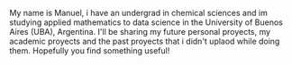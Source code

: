 My name is Manuel, i have an undergrad in chemical sciences and im studying applied mathematics to data science in the University of Buenos Aires (UBA), Argentina. 
I'll be sharing my future personal proyects, my academic proyects and the past proyects that i didn't uplaod while doing them. Hopefully you find something useful! 

